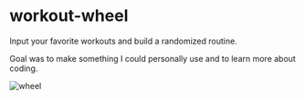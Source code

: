 # workout-wheel
Input your favorite workouts and build a randomized routine.

Goal was to make something I could personally use and to learn more about coding.

![wheel](https://user-images.githubusercontent.com/88149251/128047441-bbb31b35-b25b-4898-903e-55933d08cfaf.gif)
